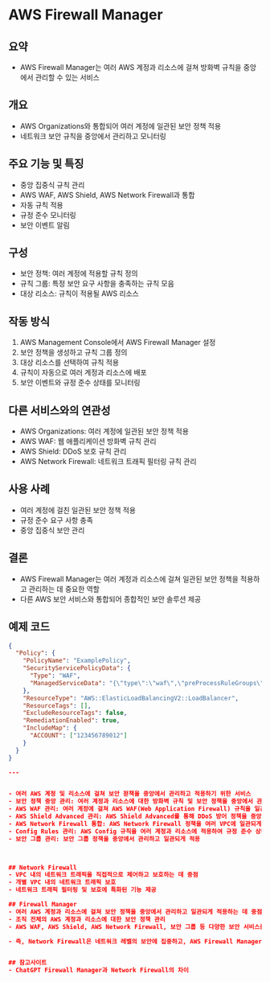 # AWS Firewall Manager

## 요약
- AWS Firewall Manager는 여러 AWS 계정과 리소스에 걸쳐 방화벽 규칙을 중앙에서 관리할 수 있는 서비스

## 개요
- AWS Organizations와 통합되어 여러 계정에 일관된 보안 정책 적용
- 네트워크 보안 규칙을 중앙에서 관리하고 모니터링

## 주요 기능 및 특징
- 중앙 집중식 규칙 관리
- AWS WAF, AWS Shield, AWS Network Firewall과 통합
- 자동 규칙 적용
- 규정 준수 모니터링
- 보안 이벤트 알림

## 구성
- 보안 정책: 여러 계정에 적용할 규칙 정의
- 규칙 그룹: 특정 보안 요구 사항을 충족하는 규칙 모음
- 대상 리소스: 규칙이 적용될 AWS 리소스

## 작동 방식
1. AWS Management Console에서 AWS Firewall Manager 설정
2. 보안 정책을 생성하고 규칙 그룹 정의
3. 대상 리소스를 선택하여 규칙 적용
4. 규칙이 자동으로 여러 계정과 리소스에 배포
5. 보안 이벤트와 규정 준수 상태를 모니터링

## 다른 서비스와의 연관성
- AWS Organizations: 여러 계정에 일관된 보안 정책 적용
- AWS WAF: 웹 애플리케이션 방화벽 규칙 관리
- AWS Shield: DDoS 보호 규칙 관리
- AWS Network Firewall: 네트워크 트래픽 필터링 규칙 관리

## 사용 사례
- 여러 계정에 걸친 일관된 보안 정책 적용
- 규정 준수 요구 사항 충족
- 중앙 집중식 보안 관리

## 결론
- AWS Firewall Manager는 여러 계정과 리소스에 걸쳐 일관된 보안 정책을 적용하고 관리하는 데 중요한 역할
- 다른 AWS 보안 서비스와 통합되어 종합적인 보안 솔루션 제공

## 예제 코드
```json
{
  "Policy": {
    "PolicyName": "ExamplePolicy",
    "SecurityServicePolicyData": {
      "Type": "WAF",
      "ManagedServiceData": "{\"type\":\"waf\",\"preProcessRuleGroups\":[],\"postProcessRuleGroups\":[],\"defaultAction\":{\"type\":\"ALLOW\"}}"
    },
    "ResourceType": "AWS::ElasticLoadBalancingV2::LoadBalancer",
    "ResourceTags": [],
    "ExcludeResourceTags": false,
    "RemediationEnabled": true,
    "IncludeMap": {
      "ACCOUNT": ["123456789012"]
    }
  }
}

---


- 여러 AWS 계정 및 리소스에 걸쳐 보안 젇책을 중앙에서 관리하고 적용하기 위한 서비스
- 보안 정책 중앙 관리: 여러 계정과 리소스에 대한 방화벽 규칙 및 보안 정책을 중앙에서 관리
- AWS WAF 관리: 여러 계정에 걸쳐 AWS WAF(Web Application Firewall) 규칙을 일관되게 적용
- AWS Shield Advanced 관리: AWS Shield Advanced를 통해 DDoS 방어 정책을 중앙에서 관리
- AWS Network Firewall 통합: AWS Network Firewall 정책을 여러 VPC에 일관되게 적용
- Config Rules 관리: AWS Config 규칙을 여러 계정과 리소스에 적용하여 규정 준수 상태를 모니터링
- 보안 그룹 관리: 보안 그룹 정책을 중앙에서 관리하고 일관되게 적용



## Network Firewall
- VPC 내의 네트워크 트래픽을 직접적으로 제어하고 보호하는 데 중점
- 개별 VPC 내의 네트워크 트래픽 보호
- 네트워크 트래픽 필터링 및 보호에 특화된 기능 제공

## Firewall Manager
- 여러 AWS 계정과 리소스에 걸쳐 보안 정책을 중앙에서 관리하고 일관되게 적용하는 데 중점
- 조직 전체의 AWS 계정과 리소스에 대한 보안 정책 관리
- AWS WAF, AWS Shield, AWS Network Firewall, 보안 그룹 등 다양한 보안 서비스를 통합 관리

- 즉, Network Firewall은 네트워크 레벨의 보안에 집중하고, AWS Firewall Manager는 조직 전체의 보안 정책 관리에 중점을 둠


## 참고사이트
- ChatGPT Firewall Manager과 Network Firewall의 차이